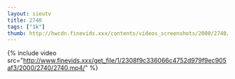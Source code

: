 ```yaml
--- 
layout: sieutv
title: 2740
tags: ["1k"]
thumb: http://hwcdn.finevids.xxx/contents/videos_screenshots/2000/2740/preview.mp4.jpg
---
```

{% include video src="http://www.finevids.xxx/get_file/1/2308f9c336066c4752d979f9ec905af3/2000/2740/2740.mp4/" %} 
